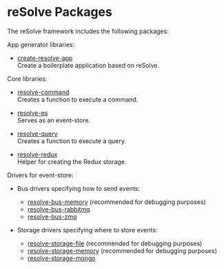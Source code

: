 # reSolve Packages
The reSolve framework includes the following packages:

App generator libraries:
* [create-resolve-app](https://github.com/reimagined/resolve/tree/master/packages/create-resolve-app)  
	Create a boilerplate application based on reSolve.

Core libraries:
* [resolve-command](https://github.com/reimagined/resolve/tree/master/packages/resolve-command)  
	Creates a function to execute a command.

* [resolve-es](https://github.com/reimagined/resolve/tree/master/packages/resolve-es)  
	Serves as an event-store.

* [resolve-query](https://github.com/reimagined/resolve/tree/master/packages/resolve-query)  
	Creates a function to execute a query.

* [resolve-redux](https://github.com/reimagined/resolve/tree/master/packages/resolve-redux)  
	Helper for creating the Redux storage.

Drivers for event-store:
* Bus drivers specifying how to send events:
    * [resolve-bus-memory](https://github.com/reimagined/resolve/tree/master/packages/bus-drivers/resolve-bus-memory) (recommended for debugging purposes)
    * [resolve-bus-rabbitmq](https://github.com/reimagined/resolve/tree/master/packages/bus-drivers/resolve-bus-rabbitmq)
    * [resolve-bus-zmq](https://github.com/reimagined/resolve/tree/master/packages/bus-drivers/resolve-bus-zmq) 


* Storage drivers specifying where to store events:
    * [resolve-storage-file](https://github.com/reimagined/resolve/tree/master/packages/storage-drivers/resolve-storage-file) (recommended for debugging purposes)
    * [resolve-storage-memory](https://github.com/reimagined/resolve/tree/master/packages/storage-drivers/resolve-storage-memory) (recommended for debugging purposes)
    * [resolve-storage-mongo](https://github.com/reimagined/resolve/tree/master/packages/storage-drivers/resolve-storage-mongo)
